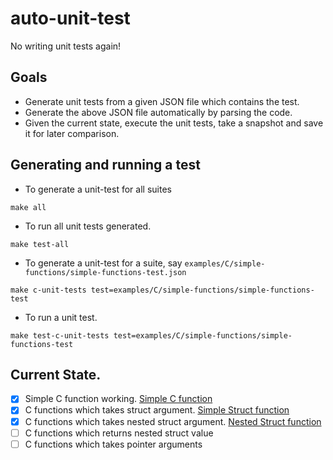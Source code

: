 # auto-unit-test
No writing unit tests again!

## Goals
- Generate unit tests from a given JSON file which contains the test.
- Generate the above JSON file automatically by parsing the code.
- Given the current state, execute the unit tests, take a snapshot and save it for later comparison.

## Generating and running a test
- To generate a unit-test for all suites
```shell
make all
```
- To run all unit tests generated.
```shell
make test-all
```
- To generate a unit-test for a suite, say `examples/C/simple-functions/simple-functions-test.json`
```shell
make c-unit-tests test=examples/C/simple-functions/simple-functions-test
```
- To run a unit test.
```shell
make test-c-unit-tests test=examples/C/simple-functions/simple-functions-test
```


## Current State.
- [x] Simple C function working. [Simple C function]
- [x] C functions which takes struct argument. [Simple Struct function]
- [x] C functions which takes nested struct argument. [Nested Struct function]
- [ ] C functions which returns nested struct value
- [ ] C functions which takes pointer arguments

[Simple C function]: examples/C/simple-functions/simple-functions.h
[Simple Struct function]: examples/C/simple-structs/simple-structs.h
[Nested Struct function]: examples/C/nested-structs/nested-structs.h
